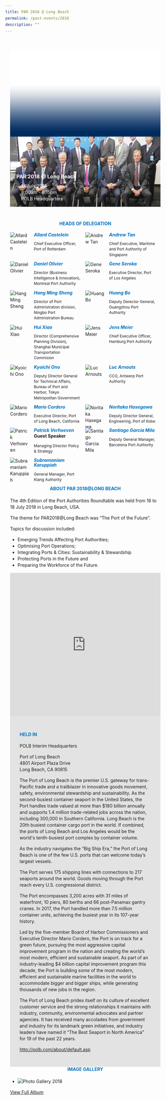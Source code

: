 ```yaml
---
title: PAR 2018 @ Long Beach
permalink: /past-events/2018
description: ""
---
```

<style type="text/css">
	body {font-size:14px;line-height:1.42857143;}
	h1, h2, h3, h4, h5, h6 {line-height:1.1;}
	a[href$=".pdf"] {margin-left:0;}
	a[href$=".pdf"]:before {display:none;}
	.content ol {font-size:inherit;}
	.content p {margin:0 0 15px;font-size:inherit;line-height:inherit;}
	.content li, .content ol li {margin:0;font-size:inherit;line-height:inherit;}
	.mobile {display:block!important;}
	.desktop {display:none!important;}
	.navbar-end, .is-search-bar {display:none;}
	#main-content .bp-section {padding:0;}
	#main-content .bp-section-pagetitle {display:none;}
	#main-content .bp-container {width:100%;max-width:100%;min-height:250px;padding:0!important;}
	#main-content .bp-container .row {margin:0;}
	#main-content .bp-container .col {padding:0;}
	#main-content .col.is-8 {width:100%;margin:0;}
	#main-content .col.is-2.has-side-nav {display:none;}
	#main-content .bp-dropdown-button {background:#0fa678;color:#fff;text-transform: uppercase;}
	#main-content .bp-dropdown-button:hover, #main-content .bp-dropdown-button:focus {color:#fff;text-decoration:none;}
	@media(min-width:1280px) {
		.mobile {display:none!important;}
		.desktop {display:block!important;}
	}
	
	.par-main {padding:35px 15px;margin:0 auto;}
	.par-main .par-list-none {list-style:none;margin:0;}
	@media(min-width:992px) {
		.par-main {max-width:970px;}
	}
	@media(min-width:1024px) {
		.par-main {padding:35px 0;}
	}
	@media(min-width:1440px) {
		.par-main {max-width:1280px;}
	}
	
	figure {margin:0!important;}
	figcaption {font-style:normal!important;text-align:left;}
	.tab {margin:0 0 40px;}
	.tab-nav {position:absolute;display:none;width:300px;height:385px;z-index:9;overflow-y:auto;}
	.tab-nav>ul {list-style:none;padding:0;margin:0;}
	.tab-nav>ul>li {margin:0!important;}
	.tab-nav>ul>li+li {border-top:1px solid #fff;}
	.tab-nav>ul>li>a {position:relative;display:block;height:96px;padding:15px 45px 15px 30px;margin:0;font-size:20px;font-weight:700;background:#002b5f;color:#fff;text-decoration:none;text-transform:uppercase;}
	.tab-nav>ul>li>a:hover, .tab-nav>ul>li>a:focus {color:#fff;text-decoration:none;}
	.tab-nav>ul>li.active>a {background:#0fa678;}
	.tab-nav>ul>li.active>a:before {position:absolute;display:block;content:'';top:50%;right:15px;border-style: solid;border-width:10px 0 10px 15px;border-color: transparent transparent transparent #fff;transform:translateY(-50%);}
	.tab>.tab-content {position:relative;margin:0!important;border:0;}
	.tab>.tab-content>img.overlay {position:absolute;top:0;left:0;}
	.tab>.tab-content>figcaption {position:absolute;bottom:0;left:0;padding:20px;color:#fff;}
	.tab>.tab-content>figcaption>h3 {margin:0 0 10px;font-size:16px;font-weight:700;color:#fff;}
	.tab>.tab-content>figcaption>ul {list-style:none;padding:0;margin:0;}
	.tab>.tab-content>figcaption>ul>li {margin:0;}
	.tab>.tab-content>figcaption>ul>li>i {margin:0 15px 0 0;}
	.par-title {margin:0 0 20px;font-size:14px;font-weight:700;color:#0071c0!important;text-align:center;text-transform:uppercase;}
	.par-delegate-list {display:flex;flex-wrap:wrap;list-style:none!important;padding:0;margin:0!important;}
	.par-delegate-list>li {width:100%;margin:0;}
	.par-delegate {position:relative;}
	.par-delegate>img {position:absolute;width:60px!important;margin:0 15px 0 0!important;top:0;left:0;}
	.par-delegate>figcaption {padding:0 0 0 75px;min-height:60px;}
	.par-delegate>figcaption>h5 {margin:0;font-size:14px;font-weight:700;color:#0071c0;}
	.par-delegate>figcaption>strong {display:block;}
	.par-delegate>figcaption>p {font-size:12px;}
	.par-map {display:flex;flex-wrap:wrap;background:#e3e3e3;}
	.par-map>iframe {width:100%;}
	.par-map>figcaption {width:100%;padding:30px;}
	.par-map>figcaption>h4 {font-size:14px;font-weight:700;color:#0071c0!important;text-transform:uppercase;}
	@media(min-width:768px) {
		.par-delegate-list>li {width:50%;}
		.par-delegate>figcaption {padding:0 15px 0 75px;}
	}
	@media(min-width:992px) {
		.par-delegate-list>li {width:25%;}
	}
	@media(min-width:1024px) {
		.tab {position:relative;height:385px;overflow:hidden;}
		.tab-nav {display:block;}
		.tab>.tab-content {margin:0 0 0 300px!important;}
		.par-title {font-size:20px;text-align:left;}
		.par-map>iframe, .par-map>figcaption {width:50%;}
		.par-map>figcaption>h4 {font-size:20px;}
	}
	@media(min-width:1440px) {
		.tab {position:relative;height:520px;overflow:hidden;}
		.tab-nav {width:375px;height:520px;}
		.tab-nav>ul>li>a {height:130px;}
		.tab>.tab-content {margin:0 0 0 375px!important;}
	}
</style>
<div class="par-main">
	<div class="tab">
		<div class="tab-nav">
			<ul>
				<li><a href="/past-events/2021">PAR 2021 @ Antwerp</a></li>
				<li><a href="/past-events/2020">PAR 2020</a></li>
				<li><a href="/past-events/2019">PAR 2019 @ Kobe</a></li>
				<li class="active"><a href="/past-events/2018">PAR 2018 @ Long Beach</a></li>
				<li><a href="/past-events/2017">PAR 2017 @ Ningbo</a></li>
				<li><a href="/past-events/2016">PAR 2016 @ Rotterdam</a></li>
				<li><a href="/past-events/2015">PAR 2015 @ Singapore</a></li>
			</ul>
		</div>
		<figure class="tab-content">
			<img src="/images/Shared/bg-past-events-overlay-m.png" class="overlay is-hidden-desktop"/>
			<img src="/images/Shared/bg-past-events-overlay-d.png" class="overlay is-hidden-touch"/>
			<img src="/images/Event2018/bg-past-events-m.jpg" class="is-hidden-desktop"/>
			<img src="/images/Event2018/bg-past-events-d.jpg" class="is-hidden-touch"/>
			<figcaption>
				<h3>PAR 2018 @ Long Beach</h3>
				<ul>
					<li><i class="sgds-icon sgds-icon-calendar"></i>17 July 2018</li>
					<li><i class="sgds-icon sgds-icon-clock"></i>8:00am - 6:15pm</li>
					<li><i class="sgds-icon sgds-icon-place"></i>POLB Headquarters</li>
				</ul>
			</figcaption>
		</figure>
	</div>
	<h4 class="par-title">Heads of Delegation</h4>
	<ul class="par-delegate-list">
		<li>
			<figure class="par-delegate">
				<img src="/images/Event2019/Delegation/allard.jpg" alt="Allard Castelein"/>
				<figcaption>
					<h5>Allard Castelein</h5>
					<p>Chief Executive Officer, Port of Rotterdam</p>
				</figcaption>
			</figure>
		</li>
		<li>
			<figure class="par-delegate">
				<img src="/images/Event2019/Delegation/andrew-tan.png" alt="Andrew Tan"/>
				<figcaption>
					<h5>Andrew Tan</h5>
					<p>Chief Executive, Maritime and Port Authority of Singapore</p>
				</figcaption>
			</figure>
		</li>
		<li>
			<figure class="par-delegate">
				<img src="/images/Event2019/Delegation/daniel-olivier.jpg" alt="Daniel Olivier"/>
				<figcaption>
					<h5>Daniel Olivier</h5>
					<p>Director (Business Intelligence & Innovation), Montreal Port Authority</p>
				</figcaption>
			</figure>
		</li>
		<li>
			<figure class="par-delegate">
				<img src="/images/Event2019/Delegation/gene-seroko.jpg" alt="Gene Seroka"/>
				<figcaption>
					<h5>Gene Seroka</h5>
					<p>Executive Director, Port of Los Angeles</p>
				</figcaption>
			</figure>
		</li>
		<li>
			<figure class="par-delegate">
				<img src="/images/Event2019/Delegation/hang-ming-sheng.jpg" alt="Hang Ming Sheng"/>
				<figcaption>
					<h5>Hang Ming Sheng</h5>
					<p>Director of Port Administration division, Ningbo Port Administration Bureau</p>
				</figcaption>
			</figure>
		</li>
		<li>
			<figure class="par-delegate">
				<img src="/images/Event2019/Delegation/huang-bo.jpg" alt="Huang Bo"/>
				<figcaption>
					<h5>Huang Bo</h5>
					<p>Deputy Derector General, Guangzhou Port Authority</p>
				</figcaption>
			</figure>
		</li>
		<li>
			<figure class="par-delegate">
				<img src="/images/Event2019/Delegation/hui-xiao.jpg" alt="Hui Xiao"/>
				<figcaption>
					<h5>Hui Xiao</h5>
					<p>Director (Comprehensive Planning Division), Shanghai Municipal Transportation Commision</p>
				</figcaption>
			</figure>
		</li>
		<li>
			<figure class="par-delegate">
				<img src="/images/Event2019/Delegation/jens-meier.jpg" alt="Jens Meier"/>
				<figcaption>
					<h5>Jens Meier</h5>
					<p>Chief Executive Officer, Hamburg Port Authority</p>
				</figcaption>
			</figure>
		</li>
		<li>
			<figure class="par-delegate">
				<img src="/images/Event2019/Delegation/koichi-ono.png" alt="Kyoichi Ono"/>
				<figcaption>
					<h5>Kyoichi Ono</h5>
					<p>Deputy Director General for Technical Affairs, Bureau of Port and Harbor, Tokyo Metropolitan Government</p>
				</figcaption>
			</figure>
		</li>
		<li>
			<figure class="par-delegate">
				<img src="/images/Event2019/Delegation/luc-arnouts.jpg" alt="Luc Arnouts"/>
				<figcaption>
					<h5>Luc Arnouts</h5>
					<p>CCO, Antwerp Port Authority</p>
				</figcaption>
			</figure>
		</li>
		<li>
			<figure class="par-delegate">
				<img src="/images/Event2019/Delegation/mario-cordero.jpg" alt="Mario Cordero"/>
				<figcaption>
					<h5>Mario Cordero</h5>
					<p>Executive Director, Port of Long Beach, California</p>
				</figcaption>
			</figure>
		</li>
		<li>
			<figure class="par-delegate">
				<img src="/images/Event2019/Delegation/noritaka-hasegawa.jpg" alt="Noritaka Hasegawa"/>
				<figcaption>
					<h5>Noritaka Hasegawa</h5>
					<p>Deputy Director General, Engineering, Port of Kobe</p>
				</figcaption>
			</figure>
		</li>
		<li>
			<figure class="par-delegate">
				<img src="/images/Event2019/Delegation/patrick-verhoeven.jpg" alt="Patrick Verhoeven"/>
				<figcaption>
					<h5>Patrick Verhoeven</h5>
					<strong>Guest Speaker</strong>
					<p>Managing Director Policy & Strategy</p>
				</figcaption>
			</figure>
		</li>
		<li>
			<figure class="par-delegate">
				<img src="/images/Event2019/Delegation/santiago-garcia-mila.jpg" alt="Santiago Garcia Mila"/>
				<figcaption>
					<h5>Santiago Garcia Mila</h5>
					<p>Deputy General Manager, Barcelona Port Authority</p>
				</figcaption>
			</figure>
		</li>
		<li>
			<figure class="par-delegate">
				<img src="/images/Event2019/Delegation/subramaniam-karuppiah.jpg" alt="Subramaniam Karuppiah"/>
				<figcaption>
					<h5>Subramaniam Karuppiah</h5>
					<p>General Manager, Port Klang Authority</p>
				</figcaption>
			</figure>
		</li>
	</ul>
	<h4 class="par-title">ABOUT PAR 2018@LONG BEACH</h4>
	<p>The 4th Edition of the Port Authorities Roundtable was held from 16 to 18 July 2018 in Long Beach, USA.</p>
	<p>The theme for PAR2018@Long Beach was “The Port of the Future”.</p>
	<p>Topics for discussion included:</p>
	<ul>
		<li>Emerging Trends Affecting Port Authorities;</li>
		<li>Optimising Port Operations;</li>
		<li>Integrating Ports & Cities: Sustainability & Stewardship</li>
		<li>Protecting Ports in the Future and</li>
		<li>Preparing the Workforce of the Future.</li>
	</ul>
	<figure class="par-map">
		<iframe src="https://www.google.com/maps/embed?pb=!1m14!1m8!1m3!1d26539.532265147096!2d-118.2164822!3d33.7492545!3m2!1i1024!2i768!4f13.1!3m3!1m2!1s0x80dd36d0617ea633%3A0x4f2f123f5acab771!2sPort+of+Long+Beach!5e0!3m2!1sen!2ssg!4v1527745720372" width="600" height="450" frameborder="0" style="border:0" allowfullscreen=""></iframe>
		<figcaption>
			<h4 dir="ltr">Held In</h4>
			<p>POLB Interim Headquarters</p>
			<p>Port of Long Beach<br>4801 Airport Plaza Drive<br>Long Beach, CA 90815</p>
			<p>The Port of Long Beach is the premier U.S. gateway for trans-Pacific trade and a trailblazer in innovative goods movement, safety, environmental stewardship and sustainability. As the second-busiest container seaport in the United States, the Port handles trade valued at more than $180 billion annually and supports 1.4 million trade-related jobs across the nation, including 300,000 in Southern California. Long Beach is the 20th busiest container cargo port in the world. If combined, the ports of Long Beach and Los Angeles would be the world's tenth-busiest port complex by container volume.</p>
			<p>As the industry navigates the “Big Ship Era,” the Port of Long Beach is one of the few U.S. ports that can welcome today’s largest vessels.</p>
			<p>The Port serves 175 shipping lines with connections to 217 seaports around the world. Goods moving through the Port reach every U.S. congressional district.</p>
			<p>The Port encompasses 3,200 acres with 31 miles of waterfront, 10 piers, 80 berths and 66 post-Panamax gantry cranes. In 2017, the Port handled more than 7.5 million container units, achieving the busiest year in its 107-year history.</p>
			<p>Led by the five-member Board of Harbor Commissioners and Executive Director Mario Cordero, the Port is on track for a green future, pursuing the most aggressive capital improvement program in the nation and creating the world’s most modern, efficient and sustainable seaport. As part of an industry-leading $4 billion capital improvement program this decade, the Port is building some of the most modern, efficient and sustainable marine facilities in the world to accommodate bigger and bigger ships, while generating thousands of new jobs in the region.</p>
			<p>The Port of Long Beach prides itself on its culture of excellent customer service and the strong relationships it maintains with industry, community, environmental advocates and partner agencies. It has received many accolades from government and industry for its landmark green initiatives, and industry leaders have named it “The Best Seaport in North America” for 19 of the past 22 years.</p>
			<p><a href="http://polb.com/about/default.asp" target="_blank">http://polb.com/about/default.asp</a></p>
		</figcaption>
	</figure>
	<div class="par-gallery">
		<h4 class="par-title">Image Gallery</h4>
		<ul class="clearfix">
			<li><img src="/images/Event2019/par-2018-photogallery.jpg" alt="Photo Gallery 2018"></li>
		</ul>
		<div class="par-gallery-link"><a href="https://www.flickr.com/photos/mpa_singapore/albums/72157671482230298" target="_blank">View Full Album</a></div>
	</div>
</div>
